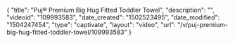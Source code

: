 {
    "title": "Puj&reg; Premium Big Hug Fitted Toddler Towel",
    "description": "",
    "videoid": "109993583",
    "date_created": "1502523495",
    "date_modified": "1504247454",
    "type": "captivate",
    "layout": "video",
    "url": "\/v\/puj-premium-big-hug-fitted-toddler-towel\/109993583"
}